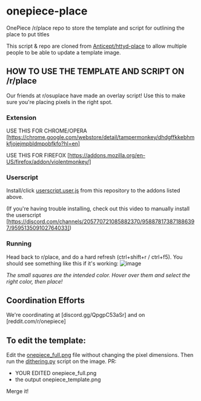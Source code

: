 # onepiece-place
OnePiece /r/place repo to store the template and script for outlining the place to put titles 

This script & repo are cloned from [Anticept/httyd-place](https://github.com/anticept/httyd-place) to allow multiple people to be able to update a template image.

## HOW TO USE THE TEMPLATE AND SCRIPT ON /r/place
Our friends at r/osuplace have made an overlay script! Use this to make sure you're placing pixels in the right spot.

### Extension

USE THIS FOR CHROME/OPERA
[https://chrome.google.com/webstore/detail/tampermonkey/dhdgffkkebhmkfjojejmpbldmpobfkfo?hl=en]

USE THIS FOR FIREFOX
[https://addons.mozilla.org/en-US/firefox/addon/violentmonkey/]

### Userscript

Install/click [userscript.user.js](userscript.user.js) from this repository to the addons listed above.

(If you're having trouble installing, check out this video to manually install the userscript [https://discord.com/channels/205770721085882370/958878173871886397/959513509102764033])

### Running

Head back to r/place, and do a hard refresh (ctrl+shift+r / ctrl+f5). You should see something like this if it's working:
![image](https://user-images.githubusercontent.com/13429544/161412869-e1ae8ed2-77cf-4592-b8d6-48ef5fa1e3ec.png)

*The small squares are the intended color. Hover over them and select the right color, then place!*

## Coordination Efforts

We're coordinating at [discord.gg/QpgpC53aSr] and on [reddit.com/r/onepiece]

## To edit the template:

Edit the [onepiece_full.png](onepiece_full.png) file without changing the pixel dimensions. Then run the [dithering.py](dithering.py) script on the image. PR:

* YOUR EDITED onepiece_full.png
* the output onepiece_template.png

Merge it!
